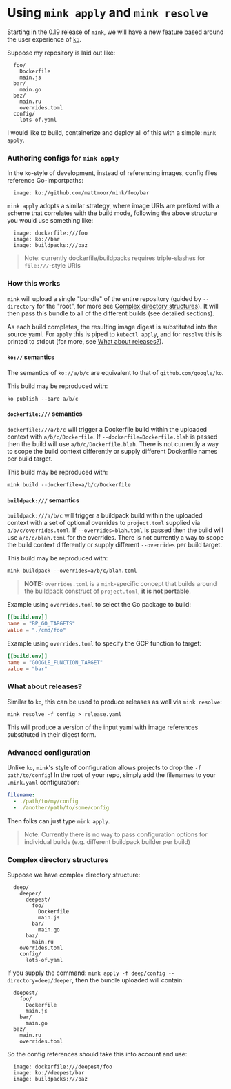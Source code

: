 # Using `mink apply` and `mink resolve`

Starting in the 0.19 release of `mink`, we will have a new feature based around
the user experience of [`ko`](https://github.com/google/ko).

Suppose my repository is laid out like:

```
  foo/
    Dockerfile
    main.js
  bar/
    main.go
  baz/
    main.ru
    overrides.toml
  config/
    lots-of.yaml
```

I would like to build, containerize and deploy all of this with a simple:
`mink apply`.

### Authoring configs for `mink apply`

In the `ko`-style of development, instead of referencing images, config files
reference Go-importpaths:

```
  image: ko://github.com/mattmoor/mink/foo/bar
```

`mink apply` adopts a similar strategy, where image URIs are prefixed with a
scheme that correlates with the build mode, following the above structure you
would use something like:

```
  image: dockerfile:///foo
  image: ko://bar
  image: buildpacks:///baz
```

> Note: currently dockerfile/buildpacks requires triple-slashes for
> `file:///`-style URIs

### How this works

`mink` will upload a single "bundle" of the entire repository (guided by
`--directory` for the "root", for more see
[Complex directory structures](#complex-directory-structures)). It will then
pass this bundle to all of the different builds (see detailed sections).

As each build completes, the resulting image digest is substituted into the
source yaml. For `apply` this is piped to `kubectl apply`, and for `resolve`
this is printed to stdout (for more, see
[What about releases?](#what-about-releases)).

#### `ko://` semantics

The semantics of `ko://a/b/c` are equivalent to that of `github.com/google/ko`.

This build may be reproduced with:

```shell
ko publish --bare a/b/c
```

#### `dockerfile:///` semantics

`dockerfile:///a/b/c` will trigger a Dockerfile build within the uploaded
context with `a/b/c/Dockerfile`. If `--dockerfile=Dockerfile.blah` is passed
then the build will use `a/b/c/Dockerfile.blah`. There is not currently a way to
scope the build context differently or supply different Dockerfile names per
build target.

This build may be reproduced with:

```shell
mink build --dockerfile=a/b/c/Dockerfile
```

#### `buildpack:///` semantics

`buildpack:///a/b/c` will trigger a buildpack build within the uploaded context
with a set of optional overrides to `project.toml` supplied via
`a/b/c/overrides.toml`. If `--overrides=blah.toml` is passed then the build will
use `a/b/c/blah.toml` for the overrides. There is not currently a way to scope
the build context differently or supply different `--overrides` per build
target.

This build may be reproduced with:

```shell
mink buildpack --overrides=a/b/c/blah.toml
```

> **NOTE:** `overrides.toml` is a `mink`-specific concept that builds around the
> buildpack construct of `project.toml`, **it is not portable**.

Example using `overrides.toml` to select the Go package to build:

```toml
[[build.env]]
name = "BP_GO_TARGETS"
value = "./cmd/foo"
```

Example using `overrides.toml` to specify the GCP function to target:

```toml
[[build.env]]
name = "GOOGLE_FUNCTION_TARGET"
value = "bar"
```

### What about releases?

Similar to `ko`, this can be used to produce releases as well via
`mink resolve`:

```
mink resolve -f config > release.yaml
```

This will produce a version of the input yaml with image references substituted
in their digest form.

### Advanced configuration

Unlike `ko`, `mink`'s style of configuration allows projects to drop the
`-f path/to/config`! In the root of your repo, simply add the filenames 
to your `.mink.yaml` configuration:

```yaml
filename:
  - ./path/to/my/config
  - ./another/path/to/some/config
```

Then folks can just type `mink apply`.

> Note: Currently there is no way to pass configuration options for individual
> builds (e.g. different buildpack builder per build)

### Complex directory structures

Suppose we have complex directory structure:

```
  deep/
    deeper/
      deepest/
        foo/
          Dockerfile
          main.js
        bar/
          main.go
      baz/
        main.ru
	overrides.toml
    config/
      lots-of.yaml
```

If you supply the command: `mink apply -f deep/config --directory=deep/deeper`,
then the bundle uploaded will contain:

```
  deepest/
    foo/
      Dockerfile
      main.js
    bar/
      main.go
  baz/
    main.ru
    overrides.toml
```

So the config references should take this into account and use:

```
  image: dockerfile:///deepest/foo
  image: ko://deepest/bar
  image: buildpacks:///baz

```
